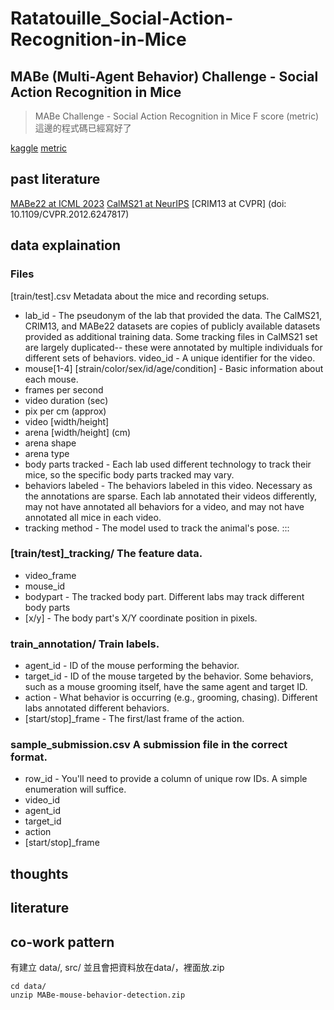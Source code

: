 # Ratatouille_Social-Action-Recognition-in-Mice

## MABe (Multi-Agent Behavior) Challenge - Social Action Recognition in Mice
> MABe Challenge - Social Action Recognition in Mice
> F score (metric) 這邊的程式碼已經寫好了
 
[kaggle](https://www.kaggle.com/competitions/MABe-mouse-behavior-detection)
[metric](https://www.kaggle.com/code/metric/mabe-f-beta)

## past literature
[MABe22 at ICML 2023](https://arxiv.org/pdf/2207.10553)
[CalMS21 at NeurIPS](https://arxiv.org/pdf/2104.0271)
[CRIM13 at CVPR] (doi: 10.1109/CVPR.2012.6247817)

## data explaination
### Files
[train/test].csv Metadata about the mice and recording setups.
* lab_id - The pseudonym of the lab that provided the data. The CalMS21, CRIM13, and MABe22 datasets are copies of publicly available datasets provided as additional training data. Some tracking files in CalMS21 set are largely duplicated-- these were annotated by multiple individuals for different sets of behaviors.
video_id - A unique identifier for the video.
* mouse[1-4] [strain/color/sex/id/age/condition] - Basic information about each mouse.
* frames per second
* video duration (sec)
* pix per cm (approx)
* video [width/height]
* arena [width/height] (cm)
* arena shape
* arena type
* body parts tracked - Each lab used different technology to track their mice, so the specific body parts tracked may vary.
* behaviors labeled - The behaviors labeled in this video. Necessary as the annotations are sparse. Each lab annotated their videos differently, may not have annotated all behaviors for a video, and may not have annotated all mice in each video.
* tracking method - The model used to track the animal's pose.
::: 
### [train/test]_tracking/ The feature data.
* video_frame
* mouse_id
* bodypart - The tracked body part. Different labs may track different body parts
* [x/y] - The body part's X/Y coordinate position in pixels.

### train_annotation/ Train labels.
* agent_id - ID of the mouse performing the behavior.
* target_id - ID of the mouse targeted by the behavior. Some behaviors, such as a mouse grooming itself, have the same agent and target ID.
* action - What behavior is occurring (e.g., grooming, chasing). Different labs annotated different behaviors.
* [start/stop]_frame - The first/last frame of the action.

### sample_submission.csv A submission file in the correct format.
* row_id - You'll need to provide a column of unique row IDs. A simple enumeration will suffice.
* video_id
* agent_id
* target_id
* action
* [start/stop]_frame



## thoughts


## literature

## co-work pattern

有建立 data/, src/ 並且會把資料放在data/，裡面放.zip

```
cd data/
unzip MABe-mouse-behavior-detection.zip
```




